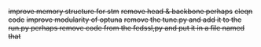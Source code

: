 ~~improve memory structure for stm~~
~~remove head & backbone perhaps~~
~~cleqn code~~
~~improve modularity of optuna~~
~~remove the tune.py and add it to the run.py
perhaps remove code from the fedssl,py and put it in a file named that~~